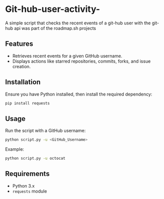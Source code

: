 # Git-hub-user-activity-
A simple script that checks the recent events of a git-hub user with the git-hub api was part of the roadmap.sh projects

## Features  
- Retrieves recent events for a given GitHub username.  
- Displays actions like starred repositories, commits, forks, and issue creation.  

## Installation  
Ensure you have Python installed, then install the required dependency:  
```bash
pip install requests
```

## Usage  
Run the script with a GitHub username:  
```bash
python script.py -u <GitHub_Username>
```

Example:  
```bash
python script.py -u octocat
```

## Requirements  
- Python 3.x  
- `requests` module
